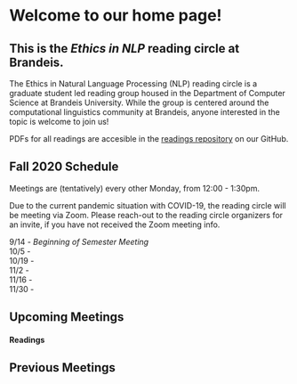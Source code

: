 # Welcome to our home page!
## This is the *Ethics in NLP* reading circle at Brandeis.  
The Ethics in Natural Language Processing (NLP) reading circle is a graduate student led reading group housed in the Department of Computer Science at Brandeis University. While the group is centered around the computational linguistics community at Brandeis, anyone interested in the topic is welcome to join us!

PDFs for all readings are accesible in the [readings repository](https://github.com/ethicsatbrandeis/readings) on our GitHub.

## Fall 2020 Schedule
Meetings are (tentatively) every other Monday, from 12:00 - 1:30pm. 

Due to the current pandemic situation with COVID-19, the reading circle will be meeting via Zoom. Please reach-out to the reading circle organizers for an invite, if you have not received the Zoom meeting info.

9/14 - *Beginning of Semester Meeting* <br>
10/5 -  <br>
10/19 - <br>
11/2 - <br>
11/16 - <br>
11/30 - <br>

## Upcoming Meetings

#### Readings

## Previous Meetings
